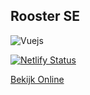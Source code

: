 Rooster SE
---

![Vuejs](https://img.shields.io/badge/Vue.js-35495E?style=for-the-badge&logo=vue.js&logoColor=4FC08D)

[![Netlify Status](https://api.netlify.com/api/v1/badges/59818c0a-5684-41f5-8e0d-4d9cb2ac42db/deploy-status)](https://app.netlify.com/sites/peaceful-roentgen-8558aa/deploys) 

[Bekijk Online](https://saxion-rooster.netlify.app/)


